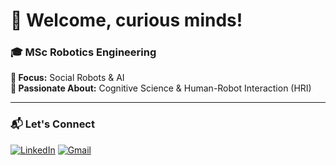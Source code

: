 # 👋 Welcome, curious minds!

### 🎓 MSc Robotics Engineering  
**🤖 Focus:** Social Robots & AI  
**🧠 Passionate About:** Cognitive Science & Human-Robot Interaction (HRI)

---

### 📬 Let's Connect

[![LinkedIn](https://img.shields.io/badge/-LinkedIn-0A66C2?style=for-the-badge&logo=linkedin&logoColor=white)](https://www.linkedin.com/in/abaeiannima/)
[![Gmail](https://img.shields.io/badge/-Email-D14836?style=for-the-badge&logo=gmail&logoColor=white)](mailto:abaeiannima@gmail.com)
